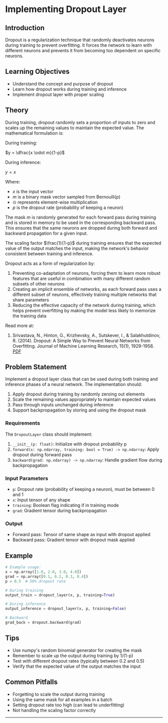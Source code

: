# Implementing Dropout Layer

## Introduction
Dropout is a regularization technique that randomly deactivates neurons during training to prevent overfitting. It forces the network to learn with different neurons and prevents it from becoming too dependent on specific neurons.

## Learning Objectives
- Understand the concept and purpose of dropout
- Learn how dropout works during training and inference
- Implement dropout layer with proper scaling

## Theory
During training, dropout randomly sets a proportion of inputs to zero and scales up the remaining values to maintain the expected value. The mathematical formulation is:

During training:

$y = \dfrac{x \odot m}{1-p}$

During inference:

$y = x$

Where:
- $x$ is the input vector
- $m$ is a binary mask vector sampled from Bernoulli(p)
- $\odot$ represents element-wise multiplication
- $p$ is the dropout rate (probability of keeping a neuron)

The mask $m$ is randomly generated for each forward pass during training and is stored in memory to be used in the corresponding backward pass. This ensures that the same neurons are dropped during both forward and backward propagation for a given input.

The scaling factor $\frac{1}{1-p}$ during training ensures that the expected value of the output matches the input, making the network's behavior consistent between training and inference.

Dropout acts as a form of regularization by:
1. Preventing co-adaptation of neurons, forcing them to learn more robust features that are useful in combination with many different random subsets of other neurons
2. Creating an implicit ensemble of networks, as each forward pass uses a different subset of neurons, effectively training multiple networks that share parameters
3. Reducing the effective capacity of the network during training, which helps prevent overfitting by making the model less likely to memorize the training data

Read more at:

1. Srivastava, N., Hinton, G., Krizhevsky, A., Sutskever, I., & Salakhutdinov, R. (2014). Dropout: A Simple Way to Prevent Neural Networks from Overfitting. Journal of Machine Learning Research, 15(1), 1929-1958. [PDF](https://www.cs.toronto.edu/~hinton/absps/JMLRdropout.pdf)

## Problem Statement
Implement a dropout layer class that can be used during both training and inference phases of a neural network. The implementation should:

1. Apply dropout during training by randomly zeroing out elements
2. Scale the remaining values appropriately to maintain expected values
3. Pass through inputs unchanged during inference
4. Support backpropagation by storing and using the dropout mask

### Requirements
The `DropoutLayer` class should implement:

1. `__init__(p: float)`: Initialize with dropout probability p
2. `forward(x: np.ndarray, training: bool = True) -> np.ndarray`: Apply dropout during forward pass
3. `backward(grad: np.ndarray) -> np.ndarray`: Handle gradient flow during backpropagation

### Input Parameters
- `p`: Dropout rate (probability of keeping a neuron), must be between 0 and 1
- `x`: Input tensor of any shape
- `training`: Boolean flag indicating if in training mode
- `grad`: Gradient tensor during backpropagation

### Output
- Forward pass: Tensor of same shape as input with dropout applied
- Backward pass: Gradient tensor with dropout mask applied

## Example
```python
# Example usage:
x = np.array([1.0, 2.0, 3.0, 4.0])
grad = np.array([0.1, 0.2, 0.3, 0.4])
p = 0.5  # 50% dropout rate

# During training
output_train = dropout_layer(x, p, training=True)

# During inference
output_inference = dropout_layer(x, p, training=False)

# Backward
grad_back = dropout.backward(grad)
```

## Tips
- Use numpy's random binomial generator for creating the mask
- Remember to scale up the output during training by 1/(1-p)
- Test with different dropout rates (typically between 0.2 and 0.5)
- Verify that the expected value of the output matches the input

## Common Pitfalls
- Forgetting to scale the output during training
- Using the same mask for all examples in a batch
- Setting dropout rate too high (can lead to underfitting)
- Not handling the scaling factor correctly

---
